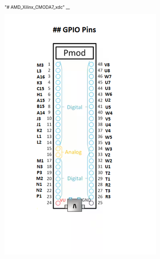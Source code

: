 "# AMD_Xilinx_CMODA7_xdc" __

![alt text](https://github.com/mohanex/AMD_Xilinx_CMODA7_xdc/blob/main/GPIO_Pins.png)

